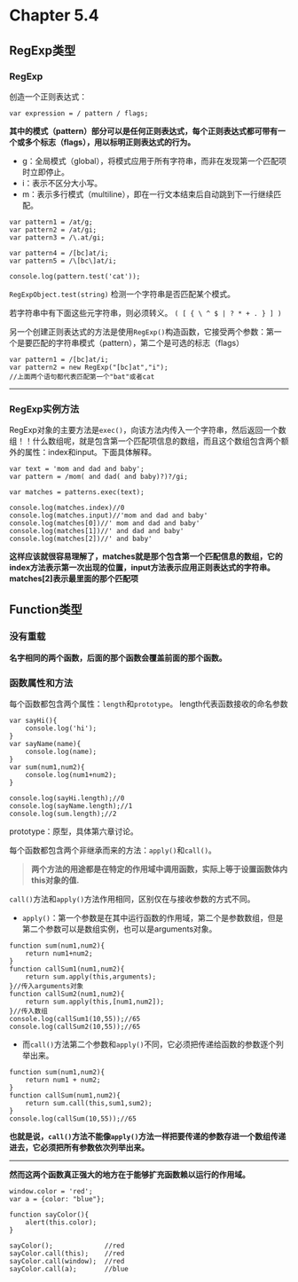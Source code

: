 # Chapter 5.4
## RegExp类型
### RegExp
创造一个正则表达式：

```
var expression = / pattern / flags;
```
**其中的模式（pattern）部分可以是任何正则表达式，每个正则表达式都可带有一个或多个标志（flags），用以标明正则表达式的行为。**
- g：全局模式（global），将模式应用于所有字符串，而非在发现第一个匹配项时立即停止。
- i：表示不区分大小写。
- m：表示多行模式（multiline），即在一行文本结束后自动跳到下一行继续匹配。

```
var pattern1 = /at/g;
var pattern2 = /at/gi;
var pattern3 = /\.at/gi;

var pattern4 = /[bc]at/i;
var pattern5 = /\[bc\]at/i;

console.log(pattern.test('cat'));
```
`RegExpObject.test(string)`
检测一个字符串是否匹配某个模式。

若字符串中有下面这些元字符串，则必须转义。
`( [ { \ ^ $ | ? * + . } ] )`


另一个创建正则表达式的方法是使用`RegExp()`构造函数，它接受两个参数：第一个是要匹配的字符串模式（pattern），第二个是可选的标志（flags）
```
var pattern1 = /[bc]at/i;
var pattern2 = new RegExp("[bc]at","i");
//上面两个语句都代表匹配第一个"bat"或者cat
```


----------
### RegExp实例方法
RegExp对象的主要方法是`exec()`，向该方法内传入一个字符串，然后返回一个数组！！什么数组呢，就是包含第一个匹配项信息的数组，而且这个数组包含两个额外的属性：index和input。下面具体解释。

```
var text = 'mom and dad and baby';
var pattern = /mom( and dad( and baby)?)?/gi;

var matches = patterns.exec(text);

console.log(matches.index)//0
console.log(matches.input)//'mom and dad and baby'
console.log(matches[0])//' mom and dad and baby'
console.log(matches[1])//' and dad and baby'
console.log(matches[2])//' and baby'
```

**这样应该就很容易理解了，matches就是那个包含第一个匹配信息的数组，它的index方法表示第一次出现的位置，input方法表示应用正则表达式的字符串。matches[2]表示最里面的那个匹配项**


## Function类型
### 没有重载
**名字相同的两个函数，后面的那个函数会覆盖前面的那个函数。**

### 函数属性和方法
每个函数都包含两个属性：`length`和`prototype`。
length代表函数接收的命名参数

```
var sayHi(){
	console.log('hi');
}
var sayName(name){
	console.log(name);
}
var sum(num1,num2){
	console.log(num1+num2);
}

console.log(sayHi.length);//0
console.log(sayName.length);//1
console.log(sum.length);//2
```

prototype：原型，具体第六章讨论。

每个函数都包含两个非继承而来的方法：`apply()`和`call()`。
> **两个方法的用途都是在特定的作用域中调用函数，实际上等于设置函数体内this对象的值.**

`call()`方法和`apply()`方法作用相同，区别仅在与接收参数的方式不同。

- `apply()`：第一个参数是在其中运行函数的作用域，第二个是参数数组，但是第二个参数可以是数组实例，也可以是arguments对象。

```
function sum(num1,num2){
	return num1+num2;
}
function callSum1(num1,num2){
	return sum.apply(this,arguments);
}//传入arguments对象
function callSum2(num1,num2){
	return sum.apply(this,[num1,num2]);
}//传入数组
console.log(callSum1(10,55));//65
console.log(callSum2(10,55));//65
```


- 而`call()`方法第二个参数和`apply()`不同，它必须把传递给函数的参数逐个列举出来。

```
function sum(num1,num2){
	return num1 + num2;
}
function callSum(num1,num2){
	return sum.call(this,sum1,sum2);
}
console.log(callSum(10,55));//65
```
**也就是说，`call()`方法不能像`apply()`方法一样把要传递的参数存进一个数组传递进去，它必须把所有参数依次列举出来。**


----------
**然而这两个函数真正强大的地方在于能够扩充函数赖以运行的作用域。**

```
window.color = 'red';
var a = {color: "blue"};

function sayColor(){
	alert(this.color);
}

sayColor();				//red
sayColor.call(this);	//red
sayColor.call(window);	//red
sayColor.call(a);		//blue
```